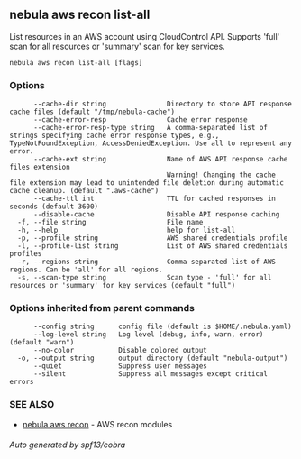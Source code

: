 ## nebula aws recon list-all

List resources in an AWS account using CloudControl API. Supports 'full' scan for all resources or 'summary' scan for key services.

```
nebula aws recon list-all [flags]
```

### Options

```
      --cache-dir string               Directory to store API response cache files (default "/tmp/nebula-cache")
      --cache-error-resp               Cache error response
      --cache-error-resp-type string   A comma-separated list of strings specifying cache error response types, e.g., TypeNotFoundException, AccessDeniedException. Use all to represent any error.
      --cache-ext string               Name of AWS API response cache files extension 
                                       Warning! Changing the cache file extension may lead to unintended file deletion during automatic cache cleanup. (default ".aws-cache")
      --cache-ttl int                  TTL for cached responses in seconds (default 3600)
      --disable-cache                  Disable API response caching
  -f, --file string                    File name
  -h, --help                           help for list-all
  -p, --profile string                 AWS shared credentials profile
  -l, --profile-list string            List of AWS shared credentials profiles
  -r, --regions string                 Comma separated list of AWS regions. Can be 'all' for all regions.
  -s, --scan-type string               Scan type - 'full' for all resources or 'summary' for key services (default "full")
```

### Options inherited from parent commands

```
      --config string      config file (default is $HOME/.nebula.yaml)
      --log-level string   Log level (debug, info, warn, error) (default "warn")
      --no-color           Disable colored output
  -o, --output string      output directory (default "nebula-output")
      --quiet              Suppress user messages
      --silent             Suppress all messages except critical errors
```

### SEE ALSO

* [nebula aws recon](nebula_aws_recon.md)	 - AWS recon modules

###### Auto generated by spf13/cobra
